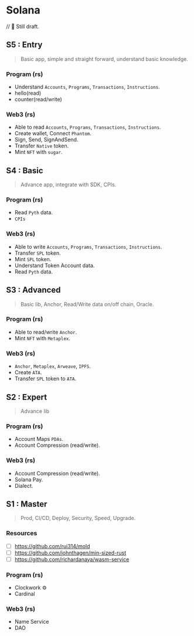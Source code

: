 # Solana

// 🚧 Still draft.

## S5 : Entry

> Basic app, simple and straight forward, understand basic knowledge.

### Program (rs)

- Understand `Accounts`, `Programs`, `Transactions`, `Instructions`.
- hello(read)
- counter(read/write)

### Web3 (rs)

- Able to read `Accounts`, `Programs`, `Transactions`, `Instructions`.
- Create wallet, Connect `Phantom`.
- Sign, Send, SignAndSend.
- Transfer `Native` token.
- Mint `NFT` with `sugar`.

<!-- [Enjoy S5 ➠](./s5) -->

## S4 : Basic

> Advance app, integrate with SDK, CPIs.

### Program (rs)

- Read `Pyth` data.
- `CPIs`

### Web3 (rs)

- Able to write `Accounts`, `Programs`, `Transactions`, `Instructions`.
- Transfer `SPL` token.
- Mint `SPL` token.
- Understand Token Account data.
- Read `Pyth` data.

<!-- [Enjoy S4 ➠](./s4) -->

## S3 : Advanced

> Basic lib, Anchor, Read/Write data on/off chain, Oracle.

### Program (rs)

- Able to read/write `Anchor`.
- Mint `NFT` with `Metaplex`.

### Web3 (rs)

- `Anchor`, `Metaplex`, `Arweave`, `IPFS`.
- Create `ATA`.
- Transfer `SPL` token to `ATA`.

<!-- [Enjoy S3 ➠](./s3) -->

## S2 : Expert

> Advance lib

### Program (rs)

- Account Maps `PDAs`.
- Account Compression (read/write).

### Web3 (rs)

- Account Compression (read/write).
- Solana Pay.
- Dialect.

<!-- [Enjoy S2 ➠](./s2) -->

## S1 : Master

> Prod, CI/CD, Deploy, Security, Speed, Upgrade.

### Resources

- [ ] https://github.com/rui314/mold
- [ ] https://github.com/johnthagen/min-sized-rust
- [ ] https://github.com/richardanaya/wasm-service

### Program (rs)

- Clockwork ⚙️
- Cardinal

### Web3 (rs)

- Name Service
- DAO
